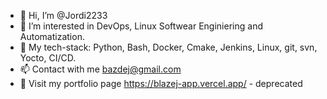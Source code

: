 - 👋 Hi, I’m @Jordi2233
- 👀 I’m interested in DevOps, Linux Softwear Enginiering and Automatization.
- 🌱 My tech-stack: Python, Bash, Docker, Cmake, Jenkins, Linux, git, svn, Yocto, CI/CD.
- 📫 Contact with me bazdej@gmail.com
- 👀 Visit my portfolio page https://blazej-app.vercel.app/ - deprecated

<!---
Jordi2233/Jordi2233 is a ✨ special ✨ repository because its `README.md` (this file) appears on your GitHub profile.
You can click the Preview link to take a look at your changes.
--->
